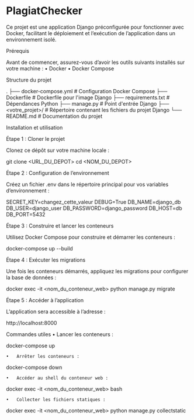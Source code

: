 # PlagiatChecker



Ce projet est une application Django préconfigurée pour fonctionner avec Docker, facilitant le déploiement et l’exécution de l’application dans un environnement isolé.

Prérequis

Avant de commencer, assurez-vous d’avoir les outils suivants installés sur votre machine :
	•	Docker
	•	Docker Compose

Structure du projet

.
├── docker-compose.yml       # Configuration Docker Compose
├── Dockerfile               # Dockerfile pour l'image Django
├── requirements.txt         # Dépendances Python
├── manage.py                # Point d'entrée Django
├── <votre_projet>/          # Répertoire contenant les fichiers du projet Django
└── README.md                # Documentation du projet

Installation et utilisation

Étape 1 : Cloner le projet

Clonez ce dépôt sur votre machine locale :

git clone <URL_DU_DEPOT>
cd <NOM_DU_DEPOT>

Étape 2 : Configuration de l’environnement

Créez un fichier .env dans le répertoire principal pour vos variables d’environnement :

SECRET_KEY=changez_cette_valeur
DEBUG=True
DB_NAME=django_db
DB_USER=django_user
DB_PASSWORD=django_password
DB_HOST=db
DB_PORT=5432

Étape 3 : Construire et lancer les conteneurs

Utilisez Docker Compose pour construire et démarrer les conteneurs :

docker-compose up --build

Étape 4 : Exécuter les migrations

Une fois les conteneurs démarrés, appliquez les migrations pour configurer la base de données :

docker exec -it <nom_du_conteneur_web> python manage.py migrate

Étape 5 : Accéder à l’application

L’application sera accessible à l’adresse :

http://localhost:8000

Commandes utiles
	•	Lancer les conteneurs :

docker-compose up


	•	Arrêter les conteneurs :

docker-compose down


	•	Accéder au shell du conteneur web :

docker exec -it <nom_du_conteneur_web> bash


	•	Collecter les fichiers statiques :

docker exec -it <nom_du_conteneur_web> python manage.py collectstatic


